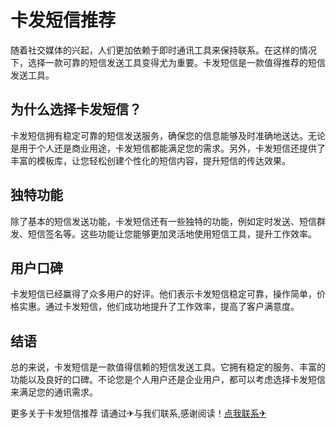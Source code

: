 # 卡发短信推荐

随着社交媒体的兴起，人们更加依赖于即时通讯工具来保持联系。在这样的情况下，选择一款可靠的短信发送工具变得尤为重要。卡发短信是一款值得推荐的短信发送工具。

## 为什么选择卡发短信？

卡发短信拥有稳定可靠的短信发送服务，确保您的信息能够及时准确地送达。无论是用于个人还是商业用途，卡发短信都能满足您的需求。另外，卡发短信还提供了丰富的模板库，让您轻松创建个性化的短信内容，提升短信的传达效果。

## 独特功能

除了基本的短信发送功能，卡发短信还有一些独特的功能，例如定时发送、短信群发、短信签名等。这些功能让您能够更加灵活地使用短信工具，提升工作效率。

## 用户口碑

卡发短信已经赢得了众多用户的好评。他们表示卡发短信稳定可靠，操作简单，价格实惠。通过卡发短信，他们成功地提升了工作效率，提高了客户满意度。

## 结语

总的来说，卡发短信是一款值得信赖的短信发送工具。它拥有稳定的服务、丰富的功能以及良好的口碑。不论您是个人用户还是企业用户，都可以考虑选择卡发短信来满足您的通讯需求。

更多关于卡发短信推荐 请通过✈与我们联系,感谢阅读！[点我联系✈](https://cdn.G208.com)